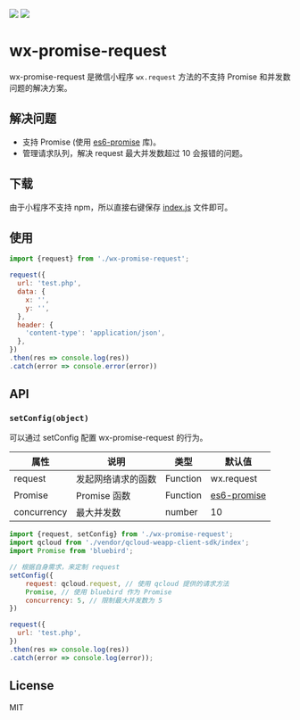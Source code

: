 ![](https://img.shields.io/badge/build-passing-44cb11.svg)
![](https://img.shields.io/badge/platform-Wechat-44cb11.svg)

# wx-promise-request
wx-promise-request 是微信小程序 `wx.request` 方法的不支持 Promise 和并发数问题的解决方案。

## 解决问题
- 支持 Promise (使用 [es6-promise](https://github.com/stefanpenner/es6-promise) 库)。
- 管理请求队列，解决 request 最大并发数超过 10 会报错的问题。

## 下载
由于小程序不支持 npm，所以直接右键保存 [index.js](https://joezheng2015.github.io/wx-promise-request/dist/index.js) 文件即可。

## 使用
``` javascript
import {request} from './wx-promise-request';

request({
  url: 'test.php',
  data: {
    x: '',
    y: '',
  },
  header: {
    'content-type': 'application/json',
  },
})
.then(res => console.log(res))
.catch(error => console.error(error))
```

## API
### `setConfig(object)`

可以通过 setConfig 配置 wx-promise-request 的行为。

| 属性 | 说明 | 类型 | 默认值 |
| -- | -- | -- | -- |
| request | 发起网络请求的函数 | Function | wx.request |
| Promise | Promise 函数 | Function | [es6-promise](https://github.com/stefanpenner/es6-promise) |
| concurrency | 最大并发数 | number | 10 |

``` javascript
import {request, setConfig} from './wx-promise-request';
import qcloud from './vendor/qcloud-weapp-client-sdk/index';
import Promise from 'bluebird';

// 根据自身需求，来定制 request
setConfig({
    request: qcloud.request, // 使用 qcloud 提供的请求方法
    Promise, // 使用 bluebird 作为 Promise
    concurrency: 5, // 限制最大并发数为 5
})

request({
  url: 'test.php',
})
.then(res => console.log(res))
.catch(error => console.log(error));
```

## License
MIT
